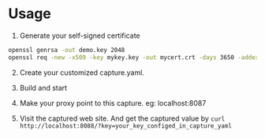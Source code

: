 
# Usage

1. Generate your self-signed certificate

```bash
openssl genrsa -out demo.key 2048
openssl req -new -x509 -key mykey.key -out mycert.crt -days 3650 -addext subjectAltName=DNS:<hostname>,IP:<ip>
```

2. Create your customized capture.yaml.

3. Build and start

4. Make your proxy point to this capture. eg: localhost:8087

5. Visit the captured web site. And get the captured value by `curl http://localhost:8088/?key=your_key_configed_in_capture_yaml`
